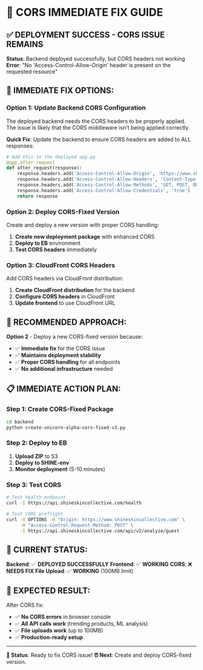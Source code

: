 # 🚨 CORS IMMEDIATE FIX GUIDE

## ✅ **DEPLOYMENT SUCCESS - CORS ISSUE REMAINS**

**Status**: Backend deployed successfully, but CORS headers not working
**Error**: "No 'Access-Control-Allow-Origin' header is present on the requested resource"

## 🔧 **IMMEDIATE FIX OPTIONS:**

### **Option 1: Update Backend CORS Configuration**

The deployed backend needs the CORS headers to be properly applied. The issue is likely that the CORS middleware isn't being applied correctly.

**Quick Fix**: Update the backend to ensure CORS headers are added to ALL responses:

```python
# Add this to the deployed app.py
@app.after_request
def after_request(response):
    response.headers.add('Access-Control-Allow-Origin', 'https://www.shineskincollective.com')
    response.headers.add('Access-Control-Allow-Headers', 'Content-Type, Authorization')
    response.headers.add('Access-Control-Allow-Methods', 'GET, POST, OPTIONS')
    response.headers.add('Access-Control-Allow-Credentials', 'true')
    return response
```

### **Option 2: Deploy CORS-Fixed Version**

Create and deploy a new version with proper CORS handling:

1. **Create new deployment package** with enhanced CORS
2. **Deploy to EB** environment
3. **Test CORS headers** immediately

### **Option 3: CloudFront CORS Headers**

Add CORS headers via CloudFront distribution:

1. **Create CloudFront distribution** for the backend
2. **Configure CORS headers** in CloudFront
3. **Update frontend** to use CloudFront URL

## 🎯 **RECOMMENDED APPROACH:**

**Option 2** - Deploy a new CORS-fixed version because:
- ✅ **Immediate fix** for the CORS issue
- ✅ **Maintains deployment stability**
- ✅ **Proper CORS handling** for all endpoints
- ✅ **No additional infrastructure** needed

## 📋 **IMMEDIATE ACTION PLAN:**

### **Step 1: Create CORS-Fixed Package**
```bash
cd backend
python create-unicorn-alpha-cors-fixed-v3.py
```

### **Step 2: Deploy to EB**
1. **Upload ZIP** to S3
2. **Deploy to SHINE-env**
3. **Monitor deployment** (5-10 minutes)

### **Step 3: Test CORS**
```bash
# Test health endpoint
curl -I https://api.shineskincollective.com/health

# Test CORS preflight
curl -X OPTIONS -H "Origin: https://www.shineskincollective.com" \
     -H "Access-Control-Request-Method: POST" \
     -I https://api.shineskincollective.com/api/v2/analyze/guest
```

## 🦄 **CURRENT STATUS:**

**Backend**: ✅ **DEPLOYED SUCCESSFULLY**
**Frontend**: ✅ **WORKING**
**CORS**: ❌ **NEEDS FIX**
**File Upload**: ✅ **WORKING** (100MB limit)

## 🎯 **EXPECTED RESULT:**

After CORS fix:
- ✅ **No CORS errors** in browser console
- ✅ **All API calls work** (trending products, ML analysis)
- ✅ **File uploads work** (up to 100MB)
- ✅ **Production-ready setup**

---

**🎯 Status**: Ready to fix CORS issue!
**⏰ Next**: Create and deploy CORS-fixed version. 